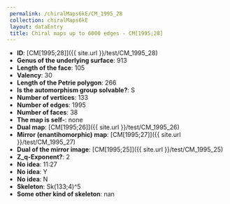 ```yaml
--- 
 permalink: /chiralMaps6kE/CM_1995_28 
 collection: chiralMaps6kE
 layout: dataEntry
 title: Chiral maps up to 6000 edges - CM[1995;28]
---
```


- **ID**: [CM[1995;28]]({{ site.url }}/test/CM_1995_28)
- **Genus of the underlying surface**: 913
- **Length of the face**: 105
- **Valency**: 30
- **Length of the Petrie polygon**: 266
- **Is the automorphism group solvable?**: S
- **Number of vertices**: 133
- **Number of edges**: 1995
- **Number of faces**: 38
- **The map is self-**: none
- **Dual map**: [CM[1995;26]]({{ site.url }}/test/CM_1995_26)
- **Mirror (enantihomorphic) map**: [CM[1995;27]]({{ site.url }}/test/CM_1995_27)
- **Dual of the mirror image**: [CM[1995;25]]({{ site.url }}/test/CM_1995_25)
- **Z_q-Exponent?**: 2
- **No idea**:  11:27
- **No idea**: Y
- **No idea**: N
- **Skeleton**: Sk(133;4)^5
- **Some other kind of skeleton**: nan
